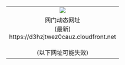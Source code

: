 ﻿<table>
  <tr></tr>
  <tr><td colspan=2 align=center><img src="https://d3hzjtwez0cauz.cloudfront.net/Up/oGate.jpg" /></td></tr>
  <tr><td colspan=2 align=center>网门动态网址<br/>(最新)
<br>https://d3hzjtwez0cauz.cloudfront.net
<br/><br/>(以下网址可能失效)
    </td>
  </tr>
</table>
